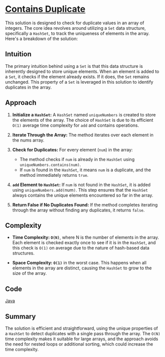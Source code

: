 # [Contains Duplicate](https://leetcode.com/problems/contains-duplicate/description/)

This solution is designed to check for duplicate values in an array of integers. The core idea revolves around utilizing a `Set` data structure, specifically a `HashSet`, to track the uniqueness of elements in the array. Here's a breakdown of the solution:

## Intuition

The primary intuition behind using a `Set` is that this data structure is inherently designed to store unique elements. When an element is added to a `Set`, it checks if the element already exists. If it does, the `Set` remains unchanged. This property of a `Set` is leveraged in this solution to identify duplicates in the array.

## Approach

1. **Initialize a `HashSet`:** A `HashSet` named `uniqueNumbers` is created to store the elements of the array. The choice of `HashSet` is due to its efficient `O(1)` average time complexity for `add` and contains operations.

2. **Iterate Through the Array:** The method iterates over each element in the nums array.

3. **Check for Duplicates:** For every element (`num`) in the array:
   - The method checks if `num` is already in the `HashSet` using `uniqueNumbers.contains(num)`.
   - If `num` is found in the `HashSet`, it means `num` is a duplicate, and the method immediately returns `true`.

4. **`add` Element to `HashSet`:** If `num` is not found in the `HashSet`, it is added using `uniqueNumbers.add(`num`)`. This step ensures that the `HashSet` always contains the unique elements encountered so far in the array.

5. **Return False if No Duplicates Found:** If the method completes iterating through the array without finding any duplicates, it returns `false`.

## Complexity

- **Time Complexity: `O(N)`**, where N is the number of elements in the array. Each element is checked exactly once to see if it is in the `HashSet`, and this check is `O(1)` on average due to the nature of hash-based data structures.

- **Space Complexity: `O(1)`** in the worst case. This happens when all elements in the array are distinct, causing the `HashSet` to grow to the size of the array.

## Code

[Java](/src/main/java/io/dksifoua/leetcode/containsduplicate/Solution.java)

## Summary

The solution is efficient and straightforward, using the unique properties of a `HashSet` to detect duplicates with a single pass through the array. The `O(N)` time complexity makes it suitable for large arrays, and the approach avoids the need for nested loops or additional sorting, which could increase the time complexity.